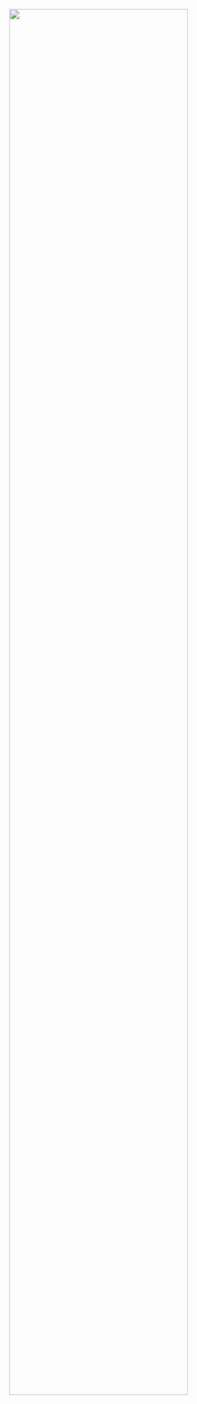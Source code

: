 <p align="center">
  <img src="https://github.com/user-attachments/assets/de66700d-c494-4321-8d51-879ff8ee3244" width="80%" />
</p>
